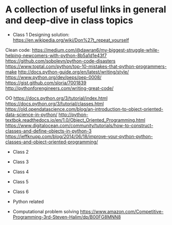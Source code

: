 # A collection of useful links in general and deep-dive in class topics


* Class 1
Designing solution:
https://en.wikipedia.org/wiki/Don%27t_repeat_yourself


Clean code:
https://medium.com/@dawran6/my-biggest-struggle-while-helping-newcomers-with-python-8b5a1d1e43f7
https://github.com/sobolevn/python-code-disasters
https://www.toptal.com/python/top-10-mistakes-that-python-programmers-make
http://docs.python-guide.org/en/latest/writing/style/
https://www.python.org/dev/peps/pep-0008/
https://gist.github.com/sloria/7001839
http://pythonforengineers.com/writing-great-code/


OO
https://docs.python.org/3/tutorial/index.html
https://docs.python.org/3/tutorial/classes.html
https://old.opendatascience.com/blog/an-introduction-to-object-oriented-data-science-in-python/
http://python-textbok.readthedocs.io/en/1.0/Object_Oriented_Programming.html
https://www.digitalocean.com/community/tutorials/how-to-construct-classes-and-define-objects-in-python-3
https://jeffknupp.com/blog/2014/06/18/improve-your-python-python-classes-and-object-oriented-programming/


* Class 2

* Class 3

* Class 4

* Class 5

* Class 6


* Python related


* Computational problem solving
https://www.amazon.com/Competitive-Programming-3rd-Steven-Halim/dp/B00FG8MNN8
